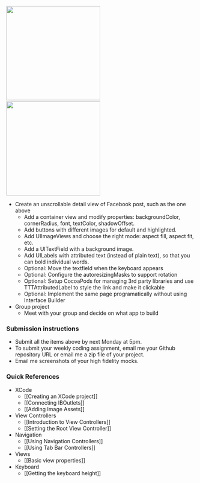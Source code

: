 <img src="http://i.imgur.com/N8PfLlf.png" width="250"/>&nbsp;&nbsp;<img src="http://i.imgur.com/bzanQSb.png"  width="250" />

- Create an unscrollable detail view of Facebook post, such as the one above
  - Add a container view and modify properties: backgroundColor, cornerRadius, font, textColor, shadowOffset.
  - Add buttons with different images for default and highlighted.
  - Add UIImageViews and choose the right mode: aspect fill, aspect fit, etc.
  - Add a UITextField with a background image.
  - Add UILabels with attributed text (instead of plain text), so that you can bold individual words.
  - Optional: Move the textfield when the keyboard appears
  - Optional: Configure the autoresizingMasks to support rotation
  - Optional: Setup CocoaPods for managing 3rd party libraries and use TTTAttributedLabel to style the link and make it clickable
  - Optional: Implement the same page programatically without using Interface Builder
- Group project
  - Meet with your group and decide on what app to build

### Submission instructions

- Submit all the items above by next Monday at 5pm.
- To submit your weekly coding assignment, email me your Github repository URL or email me a zip file of your project.
- Email me screenshots of your high fidelity mocks.

### Quick References

- XCode
   - [[Creating an XCode project]]
   - [[Connecting IBOutlets]]
   - [[Adding Image Assets]]
- View Controllers
   - [[Introduction to View Controllers]]
   - [[Setting the Root View Controller]]
- Navigation
   - [[Using Navigation Controllers]]
   - [[Using Tab Bar Controllers]]
- Views
   - [[Basic view properties]]
- Keyboard
   - [[Getting the keyboard height]]
